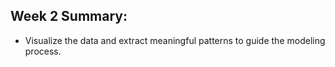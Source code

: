 ## Week 2 Summary:
* Visualize the data and extract meaningful patterns to guide the modeling process.
